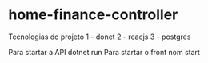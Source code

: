 # home-finance-controller

Tecnologias do projeto
  1 - donet
  2 - reacjs
  3 - postgres
  
Para startar a API
  dotnet run
Para startar o front
  nom start
  
 
